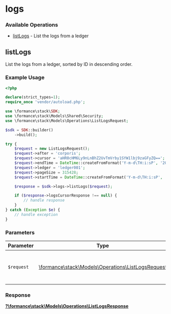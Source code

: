 # logs

### Available Operations

* [listLogs](#listlogs) - List the logs from a ledger

## listLogs

List the logs from a ledger, sorted by ID in descending order.

### Example Usage

```php
<?php

declare(strict_types=1);
require_once 'vendor/autoload.php';

use \formance\stack\SDK;
use \formance\stack\Models\Shared\Security;
use \formance\stack\Models\Operations\ListLogsRequest;

$sdk = SDK::builder()
    ->build();

try {
    $request = new ListLogsRequest();
    $request->after = 'corporis';
    $request->cursor = 'aHR0cHM6Ly9nLnBhZ2UvTmVrby1SYW1lbj9zaGFyZQ==';
    $request->endTime = DateTime::createFromFormat('Y-m-d\TH:i:sP', '2022-04-01T23:59:21.675Z');
    $request->ledger = 'ledger001';
    $request->pageSize = 315428;
    $request->startTime = DateTime::createFromFormat('Y-m-d\TH:i:sP', '2022-04-10T11:47:13.463Z');

    $response = $sdk->logs->listLogs($request);

    if ($response->logsCursorResponse !== null) {
        // handle response
    }
} catch (Exception $e) {
    // handle exception
}
```

### Parameters

| Parameter                                                                                       | Type                                                                                            | Required                                                                                        | Description                                                                                     |
| ----------------------------------------------------------------------------------------------- | ----------------------------------------------------------------------------------------------- | ----------------------------------------------------------------------------------------------- | ----------------------------------------------------------------------------------------------- |
| `$request`                                                                                      | [\formance\stack\Models\Operations\ListLogsRequest](../../models/operations/ListLogsRequest.md) | :heavy_check_mark:                                                                              | The request object to use for the request.                                                      |


### Response

**[?\formance\stack\Models\Operations\ListLogsResponse](../../models/operations/ListLogsResponse.md)**

